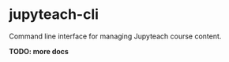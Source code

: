 # jupyteach-cli

Command line interface for managing Jupyteach course content.

**TODO: more docs**

